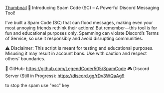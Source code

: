 [Thumbnail](thumbnail.webp)
🚀 Introducing Spam Code (SC) – A Powerful Discord Messaging Tool!

I’ve built a Spam Code (SC) that can flood messages, making even your most annoying friends rethink their actions! But remember—this tool is for fun and educational purposes only. Spamming can violate Discord’s Terms of Service, so use it responsibly and avoid disrupting communities.

⚠️ Disclaimer: This script is meant for testing and educational purposes. Misusing it may result in account bans. Use with caution and respect others' boundaries.

🔗 GitHub: https://github.com/LegendCoder505/SpamCode
🎮 Discord Server (Still in Progress): https://discord.gg/rDv3WQaAg9

to stop the spam use "esc" key